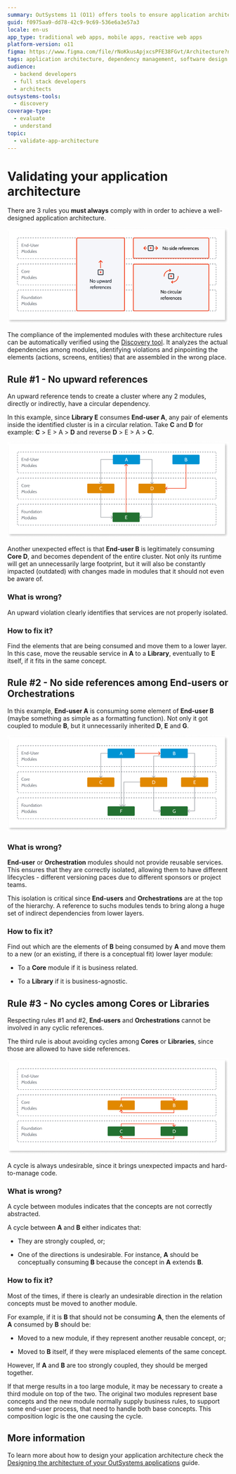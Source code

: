 ```yaml
---
summary: OutSystems 11 (O11) offers tools to ensure application architecture compliance with essential design rules.
guid: f0975aa9-dd78-42c9-9c69-536e6a3e57a3
locale: en-us
app_type: traditional web apps, mobile apps, reactive web apps
platform-version: o11
figma: https://www.figma.com/file/rNoKkusApjxcsPFE38FGvt/Architecture?node-id=1343:439
tags: application architecture, dependency management, software design principles
audience:
  - backend developers
  - full stack developers
  - architects
outsystems-tools:
  - discovery
coverage-type:
  - evaluate
  - understand
topic:
  - validate-app-architecture
---
```


# Validating your application architecture

There are 3 rules you **must always** comply with in order to achieve a well-designed application architecture.

![Diagram illustrating the three main rules for application architecture compliance: no upward references, no side references, and no circular references.](images/validating-app-architecture-rules-diag.png "Application Architecture Compliance Rules Diagram")

The compliance of the implemented modules with these architecture rules can be automatically verified using the [Discovery tool](http://www.outsystems.com/forge/component/409/discovery/). It analyzes the actual dependencies among modules, identifying violations and pinpointing the elements (actions, screens, entities) that are assembled in the wrong place. 

## Rule #1 - No upward references

An upward reference tends to create a cluster where any 2 modules, directly or indirectly, have a circular dependency.

In this example, since **Library E** consumes **End-user A**, any pair of elements inside the identified cluster is in a circular relation. Take **C** and **D** for example: **C** > E > A > **D** and reverse **D** > E > A > **C**.

![Diagram showing an example of upward references in application architecture, highlighting the problematic dependencies between modules A, C, D, and E.](images/validating-app-architecture-no-upward-references-diag.png "No Upward References Diagram")

Another unexpected effect is that **End-user B** is legitimately consuming **Core D**, and becomes dependent of the entire cluster. Not only its runtime will get an unnecessarily large footprint, but it will also be constantly impacted (outdated) with changes made in modules that it should not even be aware of.

### What is wrong?

An upward violation clearly identifies that services are not properly isolated.

### How to fix it?

Find the elements that are being consumed and move them to a lower layer. In this case, move the reusable service in **A** to a **Library**, eventually to **E** itself, if it fits in the same concept.

## Rule #2 - No side references among End-users or Orchestrations

In this example, **End-user A** is consuming some element of **End-user B** (maybe something as simple as a formatting function). Not only it got coupled to module **B**, but it unnecessarily inherited **D**, **E** and **G**.

![Diagram depicting an example of side references among End-user modules A and B, and the resulting inherited dependencies from Core and Foundation modules.](images/validating-app-architecture-no-side-references-diag.png "No Side References Among End-users or Orchestrations Diagram")

### What is wrong?

**End-user** or **Orchestration** modules should not provide reusable services. This ensures that they are correctly isolated, allowing them to have different lifecycles - different versioning paces due to different sponsors or project teams.

This isolation is critical since **End-users** and **Orchestrations** are at the top of the hierarchy. A reference to suchs modules tends to bring along a huge set of indirect dependencies from lower layers.

### How to fix it?

Find out which are the elements of **B** being consumed by **A** and move them to a new (or an existing, if there is a conceptual fit) lower layer module:

* To a **Core** module if it is business related.

* To a **Library** if it is business-agnostic.

## Rule #3 - No cycles among Cores or Libraries

Respecting rules #1 and #2, **End-users** and **Orchestrations** cannot be involved in any cyclic references.

The third rule is about avoiding cycles among **Cores** or **Libraries**, since those are allowed to have side references.

![Diagram illustrating the rule against cycles among Core or Library modules, with an example of a circular reference between modules A and B.](images/validating-app-architecture-no-circular-references-diag.png "No Cycles Among Cores or Libraries Diagram")

A cycle is always undesirable, since it brings unexpected impacts and hard-to-manage code.

### What is wrong?

A cycle between modules indicates that the concepts are not correctly abstracted.

A cycle between **A** and **B** either indicates that:

* They are strongly coupled, or;

* One of the directions is undesirable. For instance, **A** should be conceptually consuming **B** because the concept in **A** extends **B**.

### How to fix it?

Most of the times, if there is clearly an undesirable direction in the relation concepts must be moved to another module.

For example, if it is **B** that should not be consuming **A**, then the elements of **A** consumed by **B** should be:

* Moved to a new module, if they represent another reusable concept, or;

* Moved to **B** itself, if they were misplaced elements of the same concept.

However, If **A** and **B** are too strongly coupled, they should be merged together.

If that merge results in a too large module, it may be necessary to create a third module on top of the two. The original two modules represent base concepts and the new module normally supply business rules, to support some end-user process, that need to handle both base concepts. This composition logic is the one causing the cycle.

## More information

To learn more about how to design your application architecture check the [Designing the architecture of your OutSystems applications](intro.md) guide.

